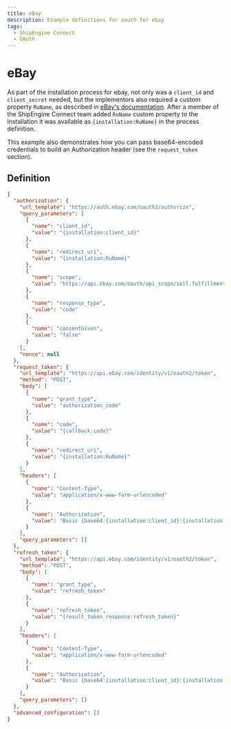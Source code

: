 ```yaml
---
title: eBay
description: Example definitions for oauth for ebay
tags:
  - ShipEngine Connect
  - OAuth
---
```


# eBay
As part of the installation process for ebay, not only was a `client_id`
and `client_secret` needed, but the implementors also required a custom property
`RuName`, as described in [eBay's documentation](https://developer.ebay.com/api-docs/static/oauth-redirect-uri.html).
After a member of the ShipEngine Connect team added `RuName` custom property to
the installation it was available as `{installation:RuName}` in the process
definition.

This example also demonstrates how you can pass base64-encoded credentials to
build an Authorization header (see the `request_token` section).

## Definition
``` JSON
{
  "authorization": {
    "url_template": "https://auth.ebay.com/oauth2/authorize",
    "query_parameters": [
      {
        "name": "client_id",
        "value": "{installation:client_id}"
      },
      {
        "name": "redirect_uri",
        "value": "{installation:RuName}"
      },
      {
        "name": "scope",
        "value": "https://api.ebay.com/oauth/api_scope/sell.fulfillment https://api.ebay.com/oauth/api_scope/sell.inventory.readonly https://api.ebay.com/oauth/api_scope https://api.ebay.com/oauth/api_scope/commerce.identity.readonly"
      },
      {
        "name": "response_type",
        "value": "code"
      },
      {
        "name": "consentGiven",
        "value": "false"
      }
    ],
    "nonce": null
  },
  "request_token": {
    "url_template": "https://api.ebay.com/identity/v1/oauth2/token",
    "method": "POST",
    "body": [
      {
        "name": "grant_type",
        "value": "authorization_code"
      },
      {
        "name": "code",
        "value": "{callback:code}"
      },
      {
        "name": "redirect_uri",
        "value": "{installation:RuName}"
      }
    ],
    "headers": [
      {
        "name": "Content-Type",
        "value": "application/x-www-form-urlencoded"
      },
      {
        "name": "Authorization",
        "value": "Basic {base64:{installation:client_id}:{installation:client_secret}}"
      }
    ],
    "query_parameters": []
  },
  "refresh_token": {
    "url_template": "https://api.ebay.com/identity/v1/oauth2/token",
    "method": "POST",
    "body": [
      {
        "name": "grant_type",
        "value": "refresh_token"
      },
      {
        "name": "refresh_token",
        "value": "{result_token_response:refresh_token}"
      }
    ],
    "headers": [
      {
        "name": "Content-Type",
        "value": "application/x-www-form-urlencoded"
      },
      {
        "name": "Authorization",
        "value": "Basic {base64:{installation:client_id}:{installation:client_secret}}"
      }
    ],
    "query_parameters": []
  },
  "advanced_configuration": []
}
```
